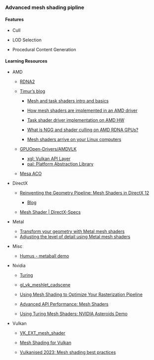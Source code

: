 ### Advanced mesh shading pipline

#### Features

* Cull

* LOD Selection

* Procedural Content Generation


#### Learning Resources

* AMD
  
  * [RDNA2](https://gpuopen.com/wp-content/uploads/slides/AMD_RDNA2_DirectX12_Ultimate_SamplerFeedbackMeshShaders.pdf)
  
  * [Timur’s blog](https://timur.hu/)
    
    * [Mesh and task shaders intro and basics](https://timur.hu/blog/2022/mesh-and-task-shaders)
    
    * [How mesh shaders are implemented in an AMD driver](https://timur.hu/blog/2022/how-mesh-shaders-are-implemented)
    
    * [Task shader driver implementation on AMD HW](https://timur.hu/blog/2022/how-task-shaders-are-implemented)
    
    * [What is NGG and shader culling on AMD RDNA GPUs?](https://timur.hu/blog/2022/what-is-ngg)
    
    * [Mesh shaders arrive on your Linux computers](https://timur.hu/blog/2022/mesh-shaders-arrive-on-linux)
  
  * [GPUOpen-Drivers/AMDVLK](https://github.com/GPUOpen-Drivers/AMDVLK)
    
    * [xgl: Vulkan API Layer](https://github.com/GPUOpen-Drivers/xgl)
    * [pal: Platform Abstraction Library](https://github.com/GPUOpen-Drivers/pal)
  
  * [Mesa ACO](https://gitlab.freedesktop.org/mesa/mesa/-/blob/main/src/amd/compiler/README.md#which-software-stage-runs-on-which-hardware-stage)

* DirectX
  
  * [Reinventing the Geometry Pipeline: Mesh Shaders in DirectX 12](https://www.youtube.com/watch?v=CFXKTXtil34)
    
    * [Blog](https://devblogs.microsoft.com/directx/coming-to-directx-12-mesh-shaders-and-amplification-shaders-reinventing-the-geometry-pipeline/)
  
  * [Mesh Shader | DirectX-Specs](https://microsoft.github.io/DirectX-Specs/d3d/MeshShader.html)

* Metal
  
  * [Transform your geometry with Metal mesh shaders](https://developer.apple.com/videos/play/wwdc2022/10162/)
  * [Adjusting the level of detail using Metal mesh shaders](https://developer.apple.com/documentation/metal/metal_sample_code_library/adjusting_the_level_of_detail_using_metal_mesh_shaders)

* Misc
  
  * [Humus - metaball demo](http://www.humus.name/index.php?page=3D&ID=93)

* Nvidia
  
  * [Turing](https://developer.nvidia.com/blog/introduction-turing-mesh-shaders/)
  
  * [gl_vk_meshlet_cadscene](https://github.com/nvpro-samples/gl_vk_meshlet_cadscene)
  
  * [Using Mesh Shading to Optimize Your Rasterization Pipeline](https://developer.nvidia.com/blog/using-mesh-shading-to-optimize-your-rasterization-pipeline/)
  
  * [Advanced API Performance: Mesh Shaders](https://developer.nvidia.com/blog/advanced-api-performance-mesh-shaders/)
  
  * [Using Turing Mesh Shaders: NVIDIA Asteroids Demo](https://developer.nvidia.com/blog/using-turing-mesh-shaders-nvidia-asteroids-demo/)

* Vulkan
  
  * [VK_EXT_mesh_shader](https://www.khronos.org/blog/mesh-shading-for-vulkan)
  
  * [Mesh Shading for Vulkan](https://www.khronos.org/blog/mesh-shading-for-vulkanhttps://www.khronos.org/blog/mesh-shading-for-vulkan)
  
  * [Vulkanised 2023: Mesh shading best practices](https://www.youtube.com/watch?app=desktop&v=g9FoZcEQlbA)
